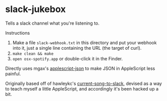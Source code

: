 
# slack-jukebox

Tells a slack channel what you're listening to.

Instructions

1. Make a file `slack-webhook.txt` in this directory and put your webhook into it, just a single line containing the URL (the target of curl). 
2. `make clean && make`
3. `open osx-spotify.app` or double-click it in the Finder. 

Directly uses mgax's [applescript-json](https://github.com/mgax/applescript-json) to make JSON in AppleScript less painful.

Originally based off of hawleykc's [current-song-to-slack](https://github.com/hawleykc/current-song-to-slack), devised as a way to teach myself a little AppleScript, and accordingly it's been hacked up a bit. 
